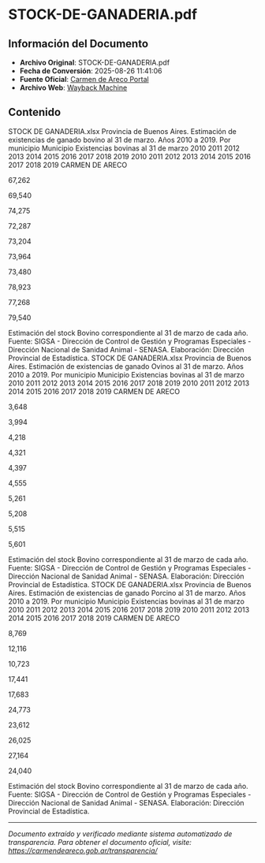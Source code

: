 # STOCK-DE-GANADERIA.pdf

## Información del Documento

- **Archivo Original**: STOCK-DE-GANADERIA.pdf
- **Fecha de Conversión**: 2025-08-26 11:41:06
- **Fuente Oficial**: [Carmen de Areco Portal](https://carmendeareco.gob.ar/transparencia/)
- **Archivo Web**: [Wayback Machine](https://web.archive.org/web/*/carmendeareco.gob.ar/transparencia/)

## Contenido

STOCK DE GANADERIA.xlsx
Provincia de Buenos Aires. Estimación de existencias de ganado bovino al 31 de marzo. 
Años 2010 a 2019. Por municipio
Municipio
Existencias bovinas al 31 de marzo
2010
2011
2012
2013
2014
2015
2016
2017
2018
2019
2010
2011
2012
2013
2014
2015
2016
2017
2018
2019
CARMEN DE ARECO
 
67,262 
       
 
69,540 
       
 
74,275 
       
 
72,287 
       
 
73,204 
       
 
73,964 
       
 
73,480 
       
 
78,923 
       
 
77,268 
       
 
79,540 
       
Estimación del stock Bovino correspondiente al 31 de marzo de cada año.
Fuente: SIGSA - Dirección de Control de Gestión y Programas Especiales - Dirección Nacional de Sanidad Animal - SENASA.
Elaboración: Dirección Provincial de Estadística.
STOCK DE GANADERIA.xlsx
Provincia de Buenos Aires. Estimación de existencias de ganado Ovinos al 31 de marzo. 
Años 2010 a 2019. Por municipio
Municipio
Existencias bovinas al 31 de marzo
2010
2011
2012
2013
2014
2015
2016
2017
2018
2019
2010
2011
2012
2013
2014
2015
2016
2017
2018
2019
CARMEN DE ARECO
 
3,648 
         
 
3,994 
         
 
4,218 
         
 
4,321 
         
 
4,397 
         
 
4,555 
         
 
5,261 
         
 
5,208 
         
 
5,515 
         
 
5,601 
         
Estimación del stock Bovino correspondiente al 31 de marzo de cada año.
Fuente: SIGSA - Dirección de Control de Gestión y Programas Especiales - Dirección Nacional de Sanidad Animal - SENASA.
Elaboración: Dirección Provincial de Estadística.
STOCK DE GANADERIA.xlsx
Provincia de Buenos Aires. Estimación de existencias de ganado Porcino al 31 de marzo. 
Años 2010 a 2019. Por municipio
Municipio
Existencias bovinas al 31 de marzo
2010
2011
2012
2013
2014
2015
2016
2017
2018
2019
2010
2011
2012
2013
2014
2015
2016
2017
2018
2019
CARMEN DE ARECO
 
8,769 
         
 
12,116 
       
 
10,723 
       
 
17,441 
       
 
17,683 
       
 
24,773 
       
 
23,612 
       
 
26,025 
       
 
27,164 
       
 
24,040 
       
Estimación del stock Bovino correspondiente al 31 de marzo de cada año.
Fuente: SIGSA - Dirección de Control de Gestión y Programas Especiales - Dirección Nacional de Sanidad Animal - SENASA.
Elaboración: Dirección Provincial de Estadística.


---

*Documento extraído y verificado mediante sistema automatizado de transparencia.*
*Para obtener el documento oficial, visite: https://carmendeareco.gob.ar/transparencia/*
